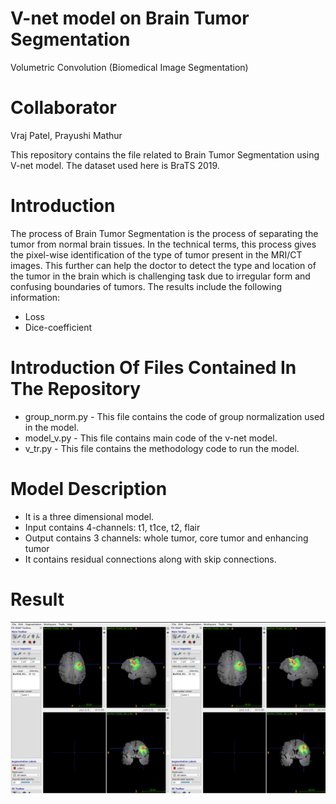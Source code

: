 # V-net model on Brain Tumor Segmentation
Volumetric Convolution (Biomedical Image Segmentation)

# Collaborator
Vraj Patel, Prayushi Mathur

This repository contains the file related to Brain Tumor Segmentation using V-net model. The dataset used here is BraTS 2019.

# Introduction
The process of Brain Tumor Segmentation is the process of separating the tumor from normal brain tissues. In the technical terms, this process gives the pixel-wise identification of the type of tumor present in the MRI/CT images. This further can help the doctor to detect the type and location of the tumor in the brain which is challenging task due to irregular form and confusing boundaries of tumors. The results include the following information:
- Loss
- Dice-coefficient

# Introduction Of Files Contained In The Repository
- group_norm.py - This file contains the code of group normalization used in the model.
- model_v.py - This file contains main code of the v-net model.
- v_tr.py - This file contains the methodology code to run the model.

# Model Description
- It is a three dimensional model.
- Input contains 4-channels: t1, t1ce, t2, flair
- Output contains 3 channels: whole tumor, core tumor and enhancing tumor
- It contains residual connections along with skip connections.

# Result
<img src="results/Screenshot from 2019-09-23 15-07-04.png" alt="pic" class="inline"/><br>
